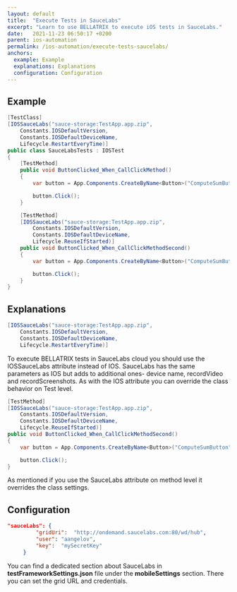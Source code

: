```yaml
---
layout: default
title:  "Execute Tests in SauceLabs"
excerpt: "Learn to use BELLATRIX to execute iOS tests in SauceLabs."
date:   2021-11-23 06:50:17 +0200
parent: ios-automation
permalink: /ios-automation/execute-tests-saucelabs/
anchors:
  example: Example
  explanations: Explanations
  configuration: Configuration
---
```

Example
-------
```csharp
[TestClass]
[IOSSauceLabs("sauce-storage:TestApp.app.zip",
    Constants.IOSDefaultVersion,
    Constants.IOSDefaultDeviceName,
    Lifecycle.RestartEveryTime)]
public class SauceLabsTests : IOSTest
{
    [TestMethod]
    public void ButtonClicked_When_CallClickMethod()
    {
        var button = App.Components.CreateByName<Button>("ComputeSumButton");

        button.Click();
    }

    [TestMethod]
    [IOSSauceLabs("sauce-storage:TestApp.app.zip",
        Constants.IOSDefaultVersion,
        Constants.IOSDefaultDeviceName,
        Lifecycle.ReuseIfStarted)]
    public void ButtonClicked_When_CallClickMethodSecond()
    {
        var button = App.Components.CreateByName<Button>("ComputeSumButton");

        button.Click();
    }
}
```

Explanations
------------
```csharp
[IOSSauceLabs("sauce-storage:TestApp.app.zip",
    Constants.IOSDefaultVersion,
    Constants.IOSDefaultDeviceName,
    Lifecycle.RestartEveryTime)]
```
To execute BELLATRIX tests in SauceLabs cloud you should use the IOSSauceLabs attribute instead of IOS. SauceLabs has the same parameters as IOS but adds to additional ones- device name, recordVideo and recordScreenshots. As with the IOS attribute you can override the class behavior on Test level.
```csharp
[TestMethod]
[IOSSauceLabs("sauce-storage:TestApp.app.zip",
    Constants.IOSDefaultVersion,
    Constants.IOSDefaultDeviceName,
    Lifecycle.ReuseIfStarted)]
public void ButtonClicked_When_CallClickMethodSecond()
{
    var button = App.Components.CreateByName<Button>("ComputeSumButton");

    button.Click();
}
```
As mentioned if you use the SauceLabs attribute on method level it overrides the class settings.

Configuration
-------------
```json
"sauceLabs": {
         "gridUri":  "http://ondemand.saucelabs.com:80/wd/hub",
         "user": "aangelov",
         "key":  "mySecretKey"
     }
```
You can find a dedicated section about SauceLabs in **testFrameworkSettings.json** file under the **mobileSettings** section. There you can set the grid URL and credentials.